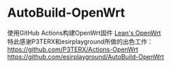 # AutoBuild-OpenWrt

使用GitHub Actions构建OpenWrt固件 [Lean's OpenWrt](https://github.com/coolsnowwolf/lede)   
特此感谢P3TERX和esirplayground所做的出色工作：  
https://github.com/P3TERX/Actions-OpenWrt  
https://github.com/esirplayground/AutoBuild-OpenWrt
